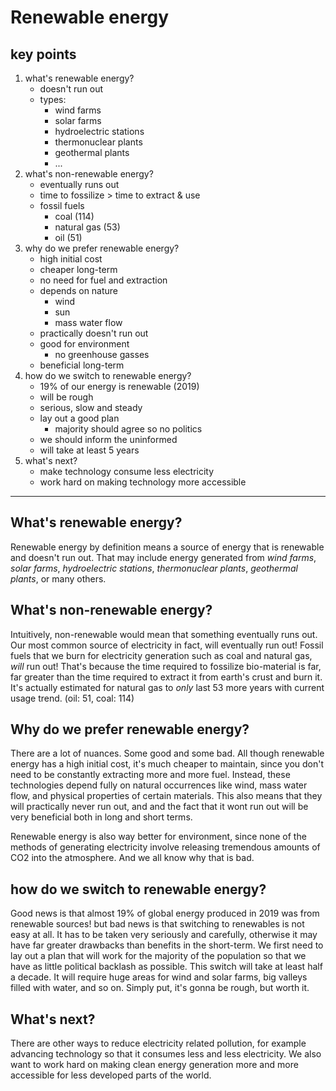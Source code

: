 # Renewable energy

## key points

1. what's renewable energy?
   - doesn't run out
   - types:
     - wind farms
     - solar farms
     - hydroelectric stations
     - thermonuclear plants
     - geothermal plants
     - ...
2. what's non-renewable energy?
   - eventually runs out
   - time to fossilize > time to extract & use
   - fossil fuels
     - coal (114)
     - natural gas (53)
     - oil (51)
3. why do we prefer renewable energy?
   - high initial cost
   - cheaper long-term
   - no need for fuel and extraction
   - depends on nature
     - wind
     - sun
     - mass water flow
   - practically doesn't run out
   - good for environment
     - no greenhouse gasses
   - beneficial long-term
4. how do we switch to renewable energy?
   - 19% of our energy is renewable (2019)
   - will be rough
   - serious, slow and steady
   - lay out a good plan
     - majority should agree so no politics
   - we should inform the uninformed
   - will take at least 5 years
5. what's next?
   - make technology consume less electricity
   - work hard on making technology more accessible

---

## What's renewable energy?

Renewable energy by definition means a source of energy that is renewable and doesn't run out. That may include energy generated from _wind farms_, _solar farms_, _hydroelectric stations_, _thermonuclear plants_, _geothermal plants_, or many others.

## What's non-renewable energy?

Intuitively, non-renewable would mean that something eventually runs out. Our most common source of electricity in fact, will eventually run out! Fossil fuels that we burn for electricity generation such as coal and natural gas, _will_ run out! That's because the time required to fossilize bio-material is far, far greater than the time required to extract it from earth's crust and burn it. It's actually estimated for natural gas to _only_ last 53 more years with current usage trend. (oil: 51, coal: 114)

## Why do we prefer renewable energy?

There are a lot of nuances. Some good and some bad. All though renewable energy has a high initial cost, it's much cheaper to maintain, since you don't need to be constantly extracting more and more fuel. Instead, these technologies depend fully on natural occurrences like wind, mass water flow, and physical properties of certain materials. This also means that they will practically never run out, and and the fact that it wont run out will be very beneficial both in long and short terms.

Renewable energy is also way better for environment, since none of the methods of generating electricity involve releasing tremendous amounts of CO2 into the atmosphere. And we all know why that is bad.

## how do we switch to renewable energy?

Good news is that almost 19% of global energy produced in 2019 was from renewable sources! but bad news is that switching to renewables is not easy at all. It has to be taken very seriously and carefully, otherwise it may have far greater drawbacks than benefits in the short-term. We first need to lay out a plan that will work for the majority of the population so that we have as little political backlash as possible. This switch will take at least half a decade. It will require huge areas for wind and solar farms, big valleys filled with water, and so on. Simply put, it's gonna be rough, but worth it.

## What's next?

There are other ways to reduce electricity related pollution, for example advancing technology so that it consumes less and less electricity. We also want to work hard on making clean energy generation more and more accessible for less developed parts of the world.
